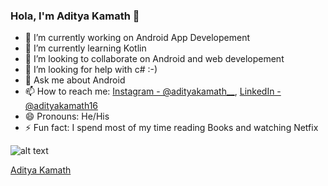 ### Hola, I'm Aditya Kamath 👋

- 🔭 I’m currently working on Android App Developement
- 🌱 I’m currently learning Kotlin
- 👯 I’m looking to collaborate on Android and web developement
- 🤔 I’m looking for help with c# :-)
- 💬 Ask me about Android
- 📫 How to reach me: [Instagram - @adityakamath__](https://www.instagram.com/adityakamath__/),  [LinkedIn - @adityakamath16](https://www.linkedin.com/in/adityakamath16/)
- 😄 Pronouns: He/His
- ⚡ Fun fact: I spend most of my time reading Books and watching Netfix

![alt text](https://firebasestorage.googleapis.com/v0/b/github--images.appspot.com/o/linkdin_banner_new.jpg?alt=media&token=bb0a1291-c911-4fb6-b57b-048603cb1b54)

<div class="LI-profile-badge"  data-version="v1" data-size="medium" data-locale="en_US" data-type="horizontal" data-theme="dark" data-vanity="adityakamath16"><a class="LI-simple-link" href='https://in.linkedin.com/in/adityakamath16?trk=profile-badge'>Aditya Kamath</a></div>

